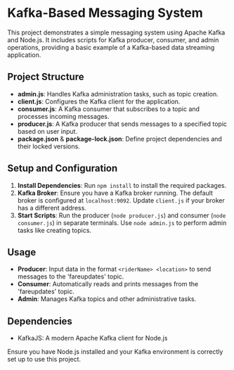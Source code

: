 
# Kafka-Based Messaging System

This project demonstrates a simple messaging system using Apache Kafka and Node.js. It includes scripts for Kafka producer, consumer, and admin operations, providing a basic example of a Kafka-based data streaming application.

## Project Structure

- **admin.js**: Handles Kafka administration tasks, such as topic creation.
- **client.js**: Configures the Kafka client for the application.
- **consumer.js**: A Kafka consumer that subscribes to a topic and processes incoming messages.
- **producer.js**: A Kafka producer that sends messages to a specified topic based on user input.
- **package.json** & **package-lock.json**: Define project dependencies and their locked versions.

## Setup and Configuration

1. **Install Dependencies**: Run `npm install` to install the required packages.
2. **Kafka Broker**: Ensure you have a Kafka broker running. The default broker is configured at `localhost:9092`. Update `client.js` if your broker has a different address.
3. **Start Scripts**: Run the producer (`node producer.js`) and consumer (`node consumer.js`) in separate terminals. Use `node admin.js` to perform admin tasks like creating topics.

## Usage

- **Producer**: Input data in the format `<riderName> <location>` to send messages to the 'fareupdates' topic.
- **Consumer**: Automatically reads and prints messages from the 'fareupdates' topic.
- **Admin**: Manages Kafka topics and other administrative tasks.

## Dependencies

- KafkaJS: A modern Apache Kafka client for Node.js

Ensure you have Node.js installed and your Kafka environment is correctly set up to use this project.
